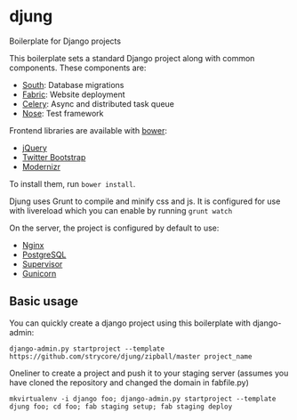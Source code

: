 djung
=====

Boilerplate for Django projects

This boilerplate sets a standard Django project along with common components.
These components are:

- [South](http://south.aeracode.org/): Database migrations
- [Fabric](http://docs.fabfile.org): Website deployment
- [Celery](http://www.celeryproject.org/): Async and distributed task queue
- [Nose](https://nose.readthedocs.org/en/latest/): Test framework

Frontend libraries are available with [bower](https://github.com/twitter/bower):
- [jQuery](http://jquery.com/)
- [Twitter Bootstrap](http://twitter.github.com/bootstrap/)
- [Modernizr](http://modernizr.com/)

To install them, run `bower install`.

Djung uses Grunt to compile and minify css and js. It is configured for use
with livereload which you can enable by running `grunt watch`

On the server, the project is configured by default to use:
- [Nginx](http://nginx.com)
- [PostgreSQL](http://www.postgresql.org/)
- [Supervisor](http://supervisord.org/)
- [Gunicorn](http://gunicorn.org/)


Basic usage
-----------

You can quickly create a django project using this boilerplate with django-admin:

    django-admin.py startproject --template https://github.com/strycore/djung/zipball/master project_name

Oneliner to create a project and push it to your staging server (assumes you
have cloned the repository and changed the domain in fabfile.py)

    mkvirtualenv -i django foo; django-admin.py startproject --template djung foo; cd foo; fab staging setup; fab staging deploy

